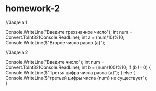 # homework-2

//Задача 1

 Console.WriteLine("Введите трехзначное число");
 int num = Convert.ToInt32(Console.ReadLine);
 int a = (num/10)%10;
 Console.WriteLine($"Второе число равно {a}");

 //Задача 2

 Console.WriteLine("Введите число");
 int num = Convert.ToInt32(Console.ReadLine);
 int b = (num/100)%10;
 if (b != 0)
 {
    Console.WriteLine($"Третья цифра числа равна {a}");
 }
 else
 {
  Console.WriteLine($"третьей цифры числа {num} не существует");  
 }
 


 